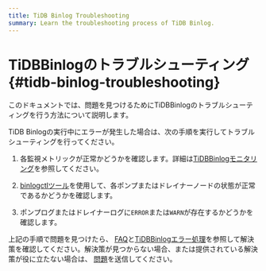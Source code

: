 ```yaml
---
title: TiDB Binlog Troubleshooting
summary: Learn the troubleshooting process of TiDB Binlog.
---
```


# TiDBBinlogのトラブルシューティング {#tidb-binlog-troubleshooting}

このドキュメントでは、問題を見つけるためにTiDBBinlogのトラブルシューティングを行う方法について説明します。

TiDB Binlogの実行中にエラーが発生した場合は、次の手順を実行してトラブルシューティングを行ってください。

1.  各監視メトリックが正常かどうかを確認します。詳細は[TiDBBinlogモニタリング](/tidb-binlog/monitor-tidb-binlog-cluster.md)を参照してください。

2.  [binlogctlツール](/tidb-binlog/binlog-control.md)を使用して、各ポンプまたはドレイナーノードの状態が正常であるかどうかを確認します。

3.  ポンプログまたはドレイナーログに`ERROR`または`WARN`が存在するかどうかを確認します。

上記の手順で問題を見つけたら、 [FAQ](/tidb-binlog/tidb-binlog-faq.md)と[TiDBBinlogエラー処理](/tidb-binlog/handle-tidb-binlog-errors.md)を参照して解決策を確認してください。解決策が見つからない場合、または提供されている解決策が役に立たない場合は、 [問題](https://github.com/pingcap/tidb-binlog/issues)を送信してください。
